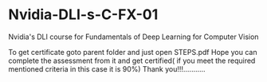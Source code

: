 # Nvidia-DLI-s-C-FX-01
Nvidia's DLI course for Fundamentals of Deep Learning for Computer Vision

To get certificate goto parent folder and just open STEPS.pdf
Hope you can complete the assessment from it and get certified( if you meet the required mentioned criteria in this case it is 90%)
Thank you!!!...........
